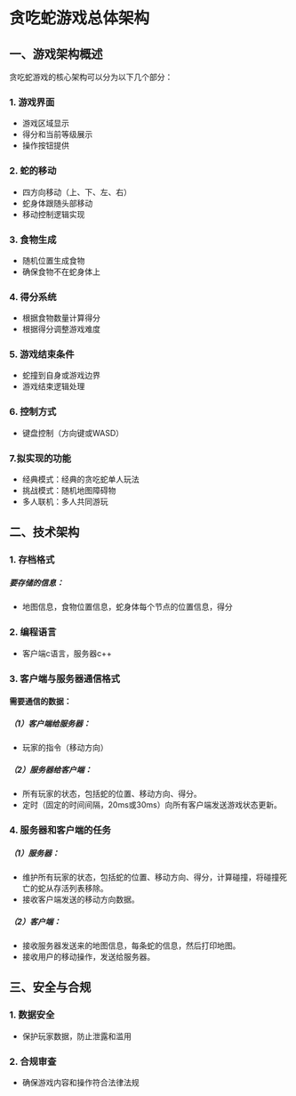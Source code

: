 # 贪吃蛇游戏总体架构

## 一、游戏架构概述

贪吃蛇游戏的核心架构可以分为以下几个部分：

### 1. 游戏界面

- 游戏区域显示
- 得分和当前等级展示
- 操作按钮提供

### 2. 蛇的移动

- 四方向移动（上、下、左、右）
- 蛇身体跟随头部移动
- 移动控制逻辑实现

### 3. 食物生成

- 随机位置生成食物
- 确保食物不在蛇身体上

### 4. 得分系统

- 根据食物数量计算得分
- 根据得分调整游戏难度

### 5. 游戏结束条件

- 蛇撞到自身或游戏边界
- 游戏结束逻辑处理

### 6. 控制方式

- 键盘控制（方向键或WASD）



### 7.拟实现的功能

- 经典模式：经典的贪吃蛇单人玩法
- 挑战模式：随机地图障碍物
- 多人联机：多人共同游玩

## 二、技术架构

### 1. 存档格式

##### 要存储的信息：

- 地图信息，食物位置信息，蛇身体每个节点的位置信息，得分

### 2. 编程语言

- 客户端c语言，服务器c++

### 3. 客户端与服务器通信格式

#### 需要通信的数据：

##### （1）客户端给服务器：

- 玩家的指令（移动方向）

##### （2）服务器给客户端：

- 所有玩家的状态，包括蛇的位置、移动方向、得分。
- 定时（固定的时间间隔，20ms或30ms）向所有客户端发送游戏状态更新。

### 4. 服务器和客户端的任务

##### （1）服务器：

- 维护所有玩家的状态，包括蛇的位置、移动方向、得分，计算碰撞，将碰撞死亡的蛇从存活列表移除。
- 接收客户端发送的移动方向数据。

##### （2）客户端：

- 接收服务器发送来的地图信息，每条蛇的信息，然后打印地图。
- 接收用户的移动操作，发送给服务器。

## 三、安全与合规

### 1. 数据安全

- 保护玩家数据，防止泄露和滥用

### 2. 合规审查

- 确保游戏内容和操作符合法律法规
